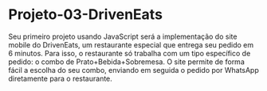 # Projeto-03-DrivenEats
Seu primeiro projeto usando JavaScript será a implementação do site mobile do DrivenEats, um restaurante especial que entrega seu pedido em 6 minutos.  Para isso, o restaurante só trabalha com um tipo específico de pedido: o combo de Prato+Bebida+Sobremesa.  O site permite de forma fácil a escolha do seu combo, enviando em seguida o pedido por WhatsApp diretamente para o restaurante.
